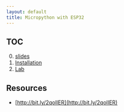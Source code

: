```yaml
---
layout: default
title: Micropython with ESP32
---
```



## TOC

0. [slides](slides.html)
1. [Installation](installation.html)
2. [Lab](lab.html)


## Resources

* [http://bit.ly/2qolIER](http://bit.ly/2qolIER)
